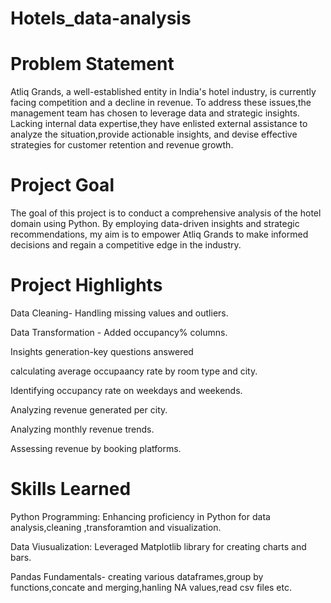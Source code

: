 # Hotels_data-analysis
# Problem Statement
Atliq Grands, a well-established entity in India's hotel industry, is currently facing competition and a decline in revenue. To address these issues,the management team has chosen to leverage data and strategic insights. Lacking internal data expertise,they have enlisted external assistance to analyze the situation,provide actionable insights, and devise effective strategies for customer retention and revenue growth.

# Project Goal
The goal of this project is to conduct a comprehensive analysis of the hotel domain using Python. By employing data-driven insights and strategic recommendations, my aim is to empower Atliq Grands to make informed decisions and regain a competitive edge in the industry.

# Project Highlights
Data Cleaning- Handling missing values and outliers.

Data Transformation - Added occupancy% columns.

Insights generation-key questions answered

calculating average occupaancy rate by room type and city.

Identifying occupancy rate on weekdays and weekends.

Analyzing revenue generated per city.

Analyzing monthly revenue trends.

Assessing revenue by booking platforms.

# Skills Learned
Python Programming: Enhancing proficiency in Python for data analysis,cleaning ,transforamtion and visualization.

Data Viusualization: Leveraged Matplotlib library for creating charts and bars.

Pandas Fundamentals- creating various dataframes,group by functions,concate and merging,hanling NA values,read csv files etc.
